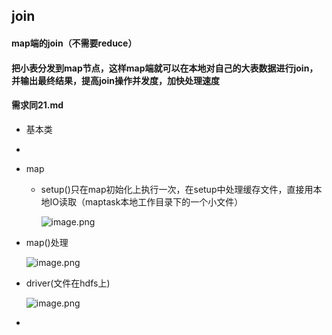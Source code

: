 ## join 
#### map端的join（不需要reduce）
#### 把小表分发到map节点，这样map端就可以在本地对自己的大表数据进行join，并输出最终结果，提高join操作并发度，加快处理速度
#### 需求同21.md
* 基本类 
 * 
* map
  * setup()只在map初始化上执行一次，在setup中处理缓存文件，直接用本地IO读取（maptask本地工作目录下的一个小文件）

    ![image.png](https://upload-images.jianshu.io/upload_images/14466577-4ad2ec000b7c13a3.png?imageMogr2/auto-orient/strip%7CimageView2/2/w/1240)
 
 * map()处理
 
    ![image.png](https://upload-images.jianshu.io/upload_images/14466577-9804b047b2cd6433.png?imageMogr2/auto-orient/strip%7CimageView2/2/w/1240)

 * driver(文件在hdfs上)
  
    ![image.png](https://upload-images.jianshu.io/upload_images/14466577-5fd9b5af4ec9f611.png?imageMogr2/auto-orient/strip%7CimageView2/2/w/1240)
    
 *    
